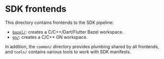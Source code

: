 SDK frontends
=============

This directory contains frontends to the SDK pipeline:
- [`bazel/`](bazel): creates a C/C++/Dart/Flutter Bazel workspace.
- [`gn/`](gn): creates a C/C++ GN workspace.

In addition, the `common/` directory provides plumbing shared by all frontends,
and `tools/` contains various tools to work with SDK manifests.
